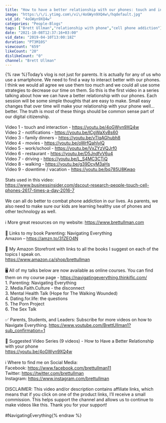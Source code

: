 ```yaml
---
title: "How to have a better relationship with our phones: touch and interaction | 1 of 9"
image: "https:\/\/i.ytimg.com\/vi\/4oGWyn9XQ4w\/hqdefault.jpg"
vid_id: "4oGWyn9XQ4w"
categories: "People-Blogs"
tags: ["Brett Ullman","relationship with phone","cell phone addiction"]
date: "2021-10-08T12:37:16+03:00"
vid_date: "2019-04-10T13:00:18Z"
duration: "PT3M10S"
viewcount: "659"
likeCount: "20"
dislikeCount: "0"
channel: "Brett Ullman"
---
```

{% raw %}Today’s vlog is not just for parents. It is actually for any of us who use a smartphone. We need to find a way to interact better with our phones. I think we would all agree we use them too much and we could all use some strategies to decrease our time on them. So this is the first video in a series talking about how we can have a better relationship with our phones. Each session will be some simple thoughts that are easy to make. Small easy changes that over time will make your relationship with your phone well...  better. The truth is most of these things should be common sense part of our digital citizenship.<br /><br />Video 1 - touch and interaction - <a rel="nofollow" target="blank" href="https://youtu.be/4oGWyn9XQ4w">https://youtu.be/4oGWyn9XQ4w</a><br />Video 2 - notifications - <a rel="nofollow" target="blank" href="https://youtu.be/lCgWaXvBs60">https://youtu.be/lCgWaXvBs60</a><br />Video 3 - family dinners - <a rel="nofollow" target="blank" href="https://youtu.be/vTlqAGhubh8">https://youtu.be/vTlqAGhubh8</a><br />Video 4 - movies - <a rel="nofollow" target="blank" href="https://youtu.be/oWrfQahIylQ">https://youtu.be/oWrfQahIylQ</a><br />Video 5 - work/school - <a rel="nofollow" target="blank" href="https://youtu.be/VxZYzVQJrf0">https://youtu.be/VxZYzVQJrf0</a><br />Video 6 - restaurant - <a rel="nofollow" target="blank" href="https://youtu.be/D5JndfvV6u4">https://youtu.be/D5JndfvV6u4</a><br />Video 7 - driving - <a rel="nofollow" target="blank" href="https://youtu.be/L_S4MC3CTiQ">https://youtu.be/L_S4MC3CTiQ</a><br />Video 8 - walking - <a rel="nofollow" target="blank" href="https://youtu.be/g39DcyM3aHs">https://youtu.be/g39DcyM3aHs</a><br />Video 9 - downtime / vacation - <a rel="nofollow" target="blank" href="https://youtu.be/bq785U8Kwao">https://youtu.be/bq785U8Kwao</a><br /><br />Stats used in this video:<br /><a rel="nofollow" target="blank" href="https://www.businessinsider.com/dscout-research-people-touch-cell-phones-2617-times-a-day-2016-7">https://www.businessinsider.com/dscout-research-people-touch-cell-phones-2617-times-a-day-2016-7</a><br /><br />We can all do better to combat phone addiction in our lives. As parents, we also need to make sure our kids are learning healthy use of phones and other technology as well. <br /><br />ℹ️  More great resources on my website: <a rel="nofollow" target="blank" href="https://www.brettullman.com">https://www.brettullman.com</a><br /><br />📖  Links to my book Parenting: Navigating Everything<br />Amazon – <a rel="nofollow" target="blank" href="https://amzn.to/31ZEO4N">https://amzn.to/31ZEO4N</a><br /><br />📖  My Amazon Storefront with links to all the books I suggest on each of the topics I speak on. <br /><a rel="nofollow" target="blank" href="https://www.amazon.ca/shop/brettullman">https://www.amazon.ca/shop/brettullman</a><br /><br />🖥  All of my talks below are now available as online courses. You can find them on my course page - <a rel="nofollow" target="blank" href="https://navigatingeverything.thinkific.com/">https://navigatingeverything.thinkific.com/</a><br />1. Parenting: Navigating Everything<br />2. Media.Faith.Culture - the disconnect<br />3. Mental Health Talk (Hope for The Walking Wounded) <br />4. Dating.for.life: the questions<br />5. The Porn Project<br />6. The Sex Talk<br /><br />✅  Parents, Students, and Leaders: Subscribe for more videos on how to Navigate Everything. <a rel="nofollow" target="blank" href="https://www.youtube.com/BrettUllman1?sub_confirmation=1">https://www.youtube.com/BrettUllman1?sub_confirmation=1</a><br /><br />📱 Suggested Video Series (9 videos) - How to Have a Better Relationship with your phone<br /><a rel="nofollow" target="blank" href="https://youtu.be/4oGWyn9XQ4w">https://youtu.be/4oGWyn9XQ4w</a><br /><br />ℹ️  Where to find me on Social Media:<br />Facebook: <a rel="nofollow" target="blank" href="https://www.facebook.com/brettullman11">https://www.facebook.com/brettullman11</a><br />Twitter: <a rel="nofollow" target="blank" href="https://twitter.com/brettullman">https://twitter.com/brettullman</a><br />Instagram: <a rel="nofollow" target="blank" href="https://www.instagram.com/brettullman">https://www.instagram.com/brettullman</a><br /><br />DISCLAIMER: This video and/or description contains affiliate links, which means that if you click on one of the product links, I’ll receive a small commission. This helps support the channel and allows us to continue to make videos like this. Thank you for your support!<br /><br />#NavigatingEverything{% endraw %}

